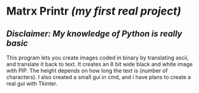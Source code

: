# **Matrx Printr** *(my first real project)*
## *Disclaimer: My knowledge of Python is really basic*

This program lets you create images coded in binary by translating ascii, and translate it back to text.
It creates an 8 bit wide black and white image with PIP. The height depends on how long the text is (number of characters).
I also created a small gui in cmd, and i have plans to create a real gui with Tkinter.
